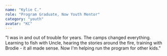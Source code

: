 ```yaml
---
name: "Kylie C."
role: "Program Graduate, Now Youth Mentor"
category: "youth"
avatar: "KC"
---
```


"I was in and out of trouble for years. The camps changed everything. Learning to fish with Uncle, hearing the stories around the fire, training with Brodie - it all made sense. Now I'm helping run the program for other kids."